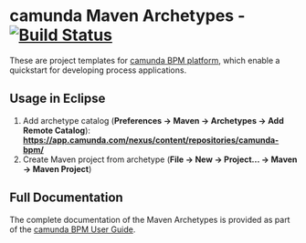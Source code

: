 # camunda Maven Archetypes - [![Build Status](https://buildhive.cloudbees.com/job/camunda/job/camunda-archetypes/badge/icon)](https://buildhive.cloudbees.com/job/camunda/job/camunda-archetypes/)

These are project templates for [camunda BPM platform](http://camunda.org/), which enable a quickstart for developing process applications.


## Usage in Eclipse

1. Add archetype catalog (**Preferences -> Maven -> Archetypes -> Add Remote Catalog**):
    **https://app.camunda.com/nexus/content/repositories/camunda-bpm/**
2. Create Maven project from archetype (**File -> New -> Project... -> Maven -> Maven Project**)


## Full Documentation

The complete documentation of the Maven Archetypes is provided as part of the [camunda BPM User Guide](https://docs.camunda.org/manual/latest/user-guide/process-applications/maven-archetypes/).
